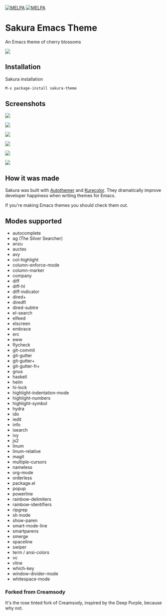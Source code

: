 [![MELPA](http://stable.melpa.org/packages/sakura-theme-badge.svg)](http://stable.melpa.org/#/sakura-theme) [![MELPA](http://melpa.org/packages/sakura-theme-badge.svg)](http://melpa.org/#/sakura-theme)

# Sakura Emacs Theme

An Emacs theme of cherry blossoms

![](https://raw.githubusercontent.com/emacsfodder/emacs-theme-sakura/images/sakura.jpg)

## Installation

Sakura installation

```sh
M-x package-install sakura-theme 
```

## Screenshots

![](https://raw.githubusercontent.com/emacsfodder/emacs-theme-sakura/images/sakura-00002.png)

![](https://raw.githubusercontent.com/emacsfodder/emacs-theme-sakura/images/sakura-00003.png)

![](https://raw.githubusercontent.com/emacsfodder/emacs-theme-sakura/images/sakura-00004.png)

![](https://raw.githubusercontent.com/emacsfodder/emacs-theme-sakura/images/sakura-00005.png)

![](https://raw.githubusercontent.com/emacsfodder/emacs-theme-sakura/images/sakura-00006.png)

![](https://raw.githubusercontent.com/emacsfodder/emacs-theme-sakura/images/sakura-00007.png)

## How it was made

Sakura was built with [Autothemer](https://github.com/jasonm23/autothemer)
and [Kurecolor](https://github.com/emacsfodder/kurecolor). They dramatically
improve developer happiness when writing themes for Emacs.

If you're making Emacs themes you should check them out.

## Modes supported

- autocomplete
- ag (The Silver Searcher)
- anzu
- auctex
- avy
- col-highlight
- column-enforce-mode
- column-marker
- company
- diff
- diff-hl
- diff-indicator
- dired+
- diredfl
- dired-subtre
- el-search
- elfeed
- elscreen
- embrace
- erc
- eww
- flycheck
- git-commit
- git-gutter
- git-gutter+
- git-gutter-fr+
- gnus
- haskell
- helm
- hi-lock
- highlight-indentation-mode
- highlight-numbers
- highlight-symbol
- hydra
- ido
- iedit
- info
- isearch
- ivy
- js2
- linum
- linum-relative
- magit
- multiple-cursors
- nameless
- org-mode
- orderless
- package.el
- popup
- powerline
- rainbow-delimiters
- rainbow-identifiers
- ripgrep
- sh mode
- show-paren
- smart-mode-line
- smartparens
- smerge
- spaceline
- swiper
- term / ansi-colors
- vc
- vline
- which-key
- window-divider-mode
- whitespace-mode

### Forked from Creamsody

It's the rose tinted fork of Creamsody, inspired by the Deep Purple, because why not.
